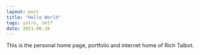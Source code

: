 ```yaml
---
layout: post
title: "Hello World"
tags: intro, self
date: 2021-06-26
---
```


This is the personal home page, portfolio and internet home of Rich Talbot.